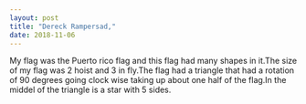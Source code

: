 ```yaml
---
layout: post
title: "Dereck Rampersad,"
date: 2018-11-06
---
```

My flag was the Puerto rico flag and this flag had many shapes in it.The size of my flag was 2 hoist and 3 in fly.The flag had a triangle that had a rotation of 90 degrees going clock wise taking up about one half of the flag.In the middel of the triangle is a star with 5 sides.  
